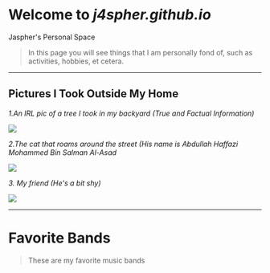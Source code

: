 # Welcome to *j4spher.github.io*
Jaspher's Personal Space
>In this page you will see things that I am personally fond of, such as activities, hobbies, et cetera.
---

## Pictures I Took Outside My Home

*1.An IRL pic of a tree I took in my backyard (True and Factual Information)*

![](https://static.wikia.nocookie.net/fanontubbies/images/3/3c/FePKCY_WQAIMK_P.jpg/revision/latest/top-crop/width/360/height/360?cb=20221011185626)

*2.The cat that roams around the street (His name is Abdullah Haffazi Mohammed Bin Salman Al-Asad*

![](https://external-preview.redd.it/xUe17NjqJD5ITaYk6YWKAJEhCODWxYRuGODkE9P2jic.png?format=pjpg&auto=webp&s=8fc3021708a81000003e5ee62655983d7a8b6551)

*3. My friend (He's a bit shy)*

![](https://cinema10.com.br/upload/series/series_1_breakingbad_12.jpg)

---

# Favorite Bands
>These are my favorite music bands
